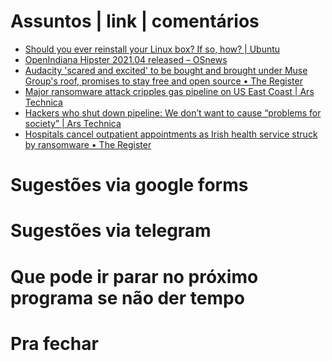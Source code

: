 Assuntos | link | comentários
=============================
* [Should you ever reinstall your Linux box? If so, how? | Ubuntu](https://ubuntu.com/blog/should-you-ever-reinstall-your-linux-box-if-so-how)
* [OpenIndiana Hipster 2021.04 released  –  OSnews](https://www.osnews.com/story/133369/openindiana-hipster-2021-04-released/)
* [Audacity 'scared and excited' to be bought and brought under Muse Group's roof, promises to stay free and open source • The Register](https://www.theregister.com/2021/05/04/audacity_muse_group/)
* [Major ransomware attack cripples gas pipeline on US East Coast | Ars Technica](https://arstechnica.com/information-technology/2021/05/major-ransomware-attack-cripples-gas-pipeline-on-us-east-coast/?utm_brand=arstechnica&utm_source=twitter&utm_social-type=owned&utm_medium=social)
* [Hackers who shut down pipeline: We don’t want to cause “problems for society” | Ars Technica](https://arstechnica.com/information-technology/2021/05/major-ransomware-attack-cripples-gas-pipeline-on-us-east-coast/)
* [Hospitals cancel outpatient appointments as Irish health service struck by ransomware • The Register](https://www.theregister.com/2021/05/14/ireland_hse_ransomware_hospital_conti_wizardspider/)

Sugestões via google forms
==========================

Sugestões via telegram
======================

Que pode ir parar no próximo programa se não der tempo
=======================================================

Pra fechar
==========


